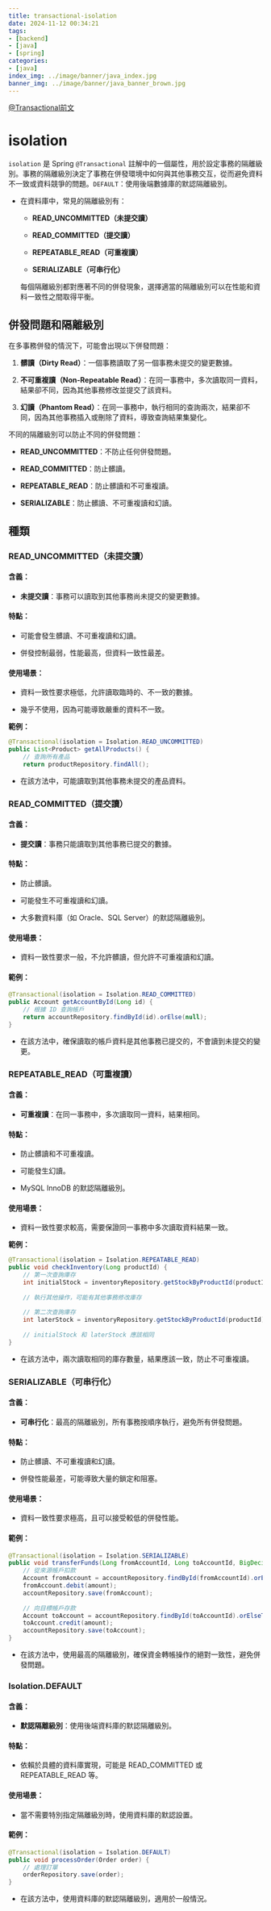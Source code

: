 ```yaml
---
title: transactional-isolation
date: 2024-11-12 00:34:21
tags:
- [backend]
- [java]
- [spring]
categories:
- [java]
index_img: ../image/banner/java_index.jpg
banner_img: ../image/banner/java_banner_brown.jpg
---
```

[@Transactional前文](../../../../2024/11/10/transactional)
# isolation

`isolation` 是 Spring `@Transactional` 註解中的一個屬性，用於設定事務的隔離級別。事務的隔離級別決定了事務在併發環境中如何與其他事務交互，從而避免資料不一致或資料競爭的問題。`DEFAULT`：使用後端數據庫的默認隔離級別。

* 在資料庫中，常見的隔離級別有：

    * **READ_UNCOMMITTED（未提交讀）**

    * **READ_COMMITTED（提交讀）**

    * **REPEATABLE_READ（可重複讀）**

    * **SERIALIZABLE（可串行化）**

  每個隔離級別都對應著不同的併發現象，選擇適當的隔離級別可以在性能和資料一致性之間取得平衡。

## **併發問題和隔離級別**

在多事務併發的情況下，可能會出現以下併發問題：

1. **髒讀（Dirty Read）**：一個事務讀取了另一個事務未提交的變更數據。

2. **不可重複讀（Non-Repeatable Read）**：在同一事務中，多次讀取同一資料，結果卻不同，因為其他事務修改並提交了該資料。

3. **幻讀（Phantom Read）**：在同一事務中，執行相同的查詢兩次，結果卻不同，因為其他事務插入或刪除了資料，導致查詢結果集變化。

不同的隔離級別可以防止不同的併發問題：

* **READ_UNCOMMITTED**：不防止任何併發問題。

* **READ_COMMITTED**：防止髒讀。

* **REPEATABLE_READ**：防止髒讀和不可重複讀。

* **SERIALIZABLE**：防止髒讀、不可重複讀和幻讀。

## 種類

###  **READ_UNCOMMITTED（未提交讀）**
#### **含義：**

* **未提交讀**：事務可以讀取到其他事務尚未提交的變更數據。

#### **特點：**

* 可能會發生髒讀、不可重複讀和幻讀。

* 併發控制最弱，性能最高，但資料一致性最差。

#### **使用場景：**

* 資料一致性要求極低，允許讀取臨時的、不一致的數據。

* 幾乎不使用，因為可能導致嚴重的資料不一致。

**範例：**

```java
@Transactional(isolation = Isolation.READ_UNCOMMITTED)
public List<Product> getAllProducts() {
    // 查詢所有產品
    return productRepository.findAll();
```

* 在該方法中，可能讀取到其他事務未提交的產品資料。

### **READ_COMMITTED（提交讀）**

#### **含義：**

* **提交讀**：事務只能讀取到其他事務已提交的數據。

#### **特點：**

* 防止髒讀。

* 可能發生不可重複讀和幻讀。

* 大多數資料庫（如 Oracle、SQL Server）的默認隔離級別。

#### **使用場景：**

* 資料一致性要求一般，不允許髒讀，但允許不可重複讀和幻讀。

#### **範例：**

```java
@Transactional(isolation = Isolation.READ_COMMITTED)
public Account getAccountById(Long id) {
    // 根據 ID 查詢帳戶
    return accountRepository.findById(id).orElse(null);
}
```
* 在該方法中，確保讀取的帳戶資料是其他事務已提交的，不會讀到未提交的變更。

### **REPEATABLE_READ（可重複讀）**

#### **含義：**

* **可重複讀**：在同一事務中，多次讀取同一資料，結果相同。

#### **特點：**

* 防止髒讀和不可重複讀。

* 可能發生幻讀。

* MySQL InnoDB 的默認隔離級別。

#### **使用場景：**

* 資料一致性要求較高，需要保證同一事務中多次讀取資料結果一致。

**範例：**

```java
@Transactional(isolation = Isolation.REPEATABLE_READ)
public void checkInventory(Long productId) {
    // 第一次查詢庫存
    int initialStock = inventoryRepository.getStockByProductId(productId);
    
    // 執行其他操作，可能有其他事務修改庫存
    
    // 第二次查詢庫存
    int laterStock = inventoryRepository.getStockByProductId(productId);
    
    // initialStock 和 laterStock 應該相同
}
```
* 在該方法中，兩次讀取相同的庫存數量，結果應該一致，防止不可重複讀。

### **SERIALIZABLE（可串行化）**

#### **含義：**

* **可串行化**：最高的隔離級別，所有事務按順序執行，避免所有併發問題。

#### **特點：**

* 防止髒讀、不可重複讀和幻讀。

* 併發性能最差，可能導致大量的鎖定和阻塞。

#### **使用場景：**

* 資料一致性要求極高，且可以接受較低的併發性能。

#### **範例：**

```java
@Transactional(isolation = Isolation.SERIALIZABLE)
public void transferFunds(Long fromAccountId, Long toAccountId, BigDecimal amount) {
    // 從來源帳戶扣款
    Account fromAccount = accountRepository.findById(fromAccountId).orElseThrow();
    fromAccount.debit(amount);
    accountRepository.save(fromAccount);
    
    // 向目標帳戶存款
    Account toAccount = accountRepository.findById(toAccountId).orElseThrow();
    toAccount.credit(amount);
    accountRepository.save(toAccount);
}
```

* 在該方法中，使用最高的隔離級別，確保資金轉帳操作的絕對一致性，避免併發問題。

### **Isolation.DEFAULT**

#### **含義：**

* **默認隔離級別**：使用後端資料庫的默認隔離級別。

#### **特點：**

* 依賴於具體的資料庫實現，可能是 READ_COMMITTED 或 REPEATABLE_READ 等。

#### **使用場景：**

* 當不需要特別指定隔離級別時，使用資料庫的默認設置。

#### **範例：**

```java
@Transactional(isolation = Isolation.DEFAULT)
public void processOrder(Order order) {
    // 處理訂單
    orderRepository.save(order);
}
```
* 在該方法中，使用資料庫的默認隔離級別，適用於一般情況。